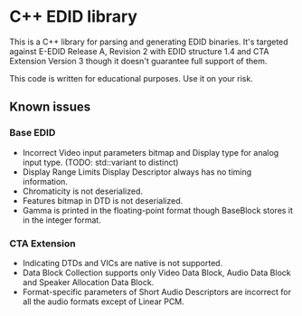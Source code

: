 # C++ EDID library

This is a C++ library for parsing and generating EDID binaries. It's targeted against E-EDID Release A, Revision 2 with EDID structure 1.4 and CTA Extension Version 3 though it doesn't guarantee full support of them.

This code is written for educational purposes. Use it on your risk.

## Known issues

### Base EDID

- Incorrect Video input parameters bitmap and Display type for analog input type. (TODO: std::variant to distinct)
- Display Range Limits Display Descriptor always has no timing information.
- Chromaticity is not deserialized.
- Features bitmap in DTD is not deserialized.
- Gamma is printed in the floating-point format though BaseBlock stores it in the integer format.

### CTA Extension

- Indicating DTDs and VICs are native is not supported.
- Data Block Collection supports only Video Data Block, Audio Data Block and Speaker Allocation Data Block.
- Format-specific parameters of Short Audio Descriptors are incorrect for all the audio formats except of Linear PCM.
